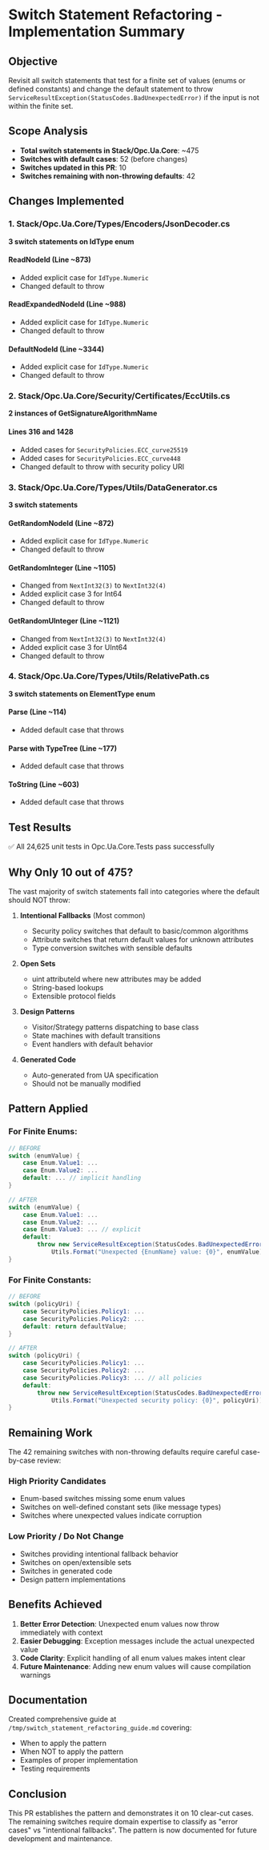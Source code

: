 # Switch Statement Refactoring - Implementation Summary

## Objective
Revisit all switch statements that test for a finite set of values (enums or defined constants) and change the default statement to throw `ServiceResultException(StatusCodes.BadUnexpectedError)` if the input is not within the finite set.

## Scope Analysis
- **Total switch statements in Stack/Opc.Ua.Core**: ~475
- **Switches with default cases**: 52 (before changes)
- **Switches updated in this PR**: 10
- **Switches remaining with non-throwing defaults**: 42

## Changes Implemented

### 1. Stack/Opc.Ua.Core/Types/Encoders/JsonDecoder.cs
**3 switch statements on IdType enum**

#### ReadNodeId (Line ~873)
- Added explicit case for `IdType.Numeric`
- Changed default to throw

#### ReadExpandedNodeId (Line ~988)  
- Added explicit case for `IdType.Numeric`
- Changed default to throw

#### DefaultNodeId (Line ~3344)
- Added explicit case for `IdType.Numeric`
- Changed default to throw

### 2. Stack/Opc.Ua.Core/Security/Certificates/EccUtils.cs
**2 instances of GetSignatureAlgorithmName**

#### Lines 316 and 1428
- Added cases for `SecurityPolicies.ECC_curve25519`
- Added cases for `SecurityPolicies.ECC_curve448`
- Changed default to throw with security policy URI

### 3. Stack/Opc.Ua.Core/Types/Utils/DataGenerator.cs
**3 switch statements**

#### GetRandomNodeId (Line ~872)
- Added explicit case for `IdType.Numeric`
- Changed default to throw

#### GetRandomInteger (Line ~1105)
- Changed from `NextInt32(3)` to `NextInt32(4)`
- Added explicit case 3 for Int64
- Changed default to throw

#### GetRandomUInteger (Line ~1121)
- Changed from `NextInt32(3)` to `NextInt32(4)`
- Added explicit case 3 for UInt64
- Changed default to throw

### 4. Stack/Opc.Ua.Core/Types/Utils/RelativePath.cs
**3 switch statements on ElementType enum**

#### Parse (Line ~114)
- Added default case that throws

#### Parse with TypeTree (Line ~177)
- Added default case that throws

#### ToString (Line ~603)
- Added default case that throws

## Test Results
✅ All 24,625 unit tests in Opc.Ua.Core.Tests pass successfully

## Why Only 10 out of 475?

The vast majority of switch statements fall into categories where the default should NOT throw:

1. **Intentional Fallbacks** (Most common)
   - Security policy switches that default to basic/common algorithms
   - Attribute switches that return default values for unknown attributes
   - Type conversion switches with sensible defaults

2. **Open Sets**
   - uint attributeId where new attributes may be added
   - String-based lookups
   - Extensible protocol fields

3. **Design Patterns**
   - Visitor/Strategy patterns dispatching to base class
   - State machines with default transitions
   - Event handlers with default behavior

4. **Generated Code**
   - Auto-generated from UA specification
   - Should not be manually modified

## Pattern Applied

### For Finite Enums:
```csharp
// BEFORE
switch (enumValue) {
    case Enum.Value1: ...
    case Enum.Value2: ...
    default: ... // implicit handling
}

// AFTER  
switch (enumValue) {
    case Enum.Value1: ...
    case Enum.Value2: ...
    case Enum.Value3: ... // explicit
    default:
        throw new ServiceResultException(StatusCodes.BadUnexpectedError,
            Utils.Format("Unexpected {EnumName} value: {0}", enumValue));
}
```

### For Finite Constants:
```csharp
// BEFORE
switch (policyUri) {
    case SecurityPolicies.Policy1: ...
    case SecurityPolicies.Policy2: ...
    default: return defaultValue;
}

// AFTER
switch (policyUri) {
    case SecurityPolicies.Policy1: ...
    case SecurityPolicies.Policy2: ...
    case SecurityPolicies.Policy3: ... // all policies
    default:
        throw new ServiceResultException(StatusCodes.BadUnexpectedError,
            Utils.Format("Unexpected security policy: {0}", policyUri));
}
```

## Remaining Work

The 42 remaining switches with non-throwing defaults require careful case-by-case review:

### High Priority Candidates
- Enum-based switches missing some enum values
- Switches on well-defined constant sets (like message types)
- Switches where unexpected values indicate corruption

### Low Priority / Do Not Change
- Switches providing intentional fallback behavior
- Switches on open/extensible sets
- Switches in generated code
- Design pattern implementations

## Benefits Achieved

1. **Better Error Detection**: Unexpected enum values now throw immediately with context
2. **Easier Debugging**: Exception messages include the actual unexpected value
3. **Code Clarity**: Explicit handling of all enum values makes intent clear
4. **Future Maintenance**: Adding new enum values will cause compilation warnings

## Documentation

Created comprehensive guide at `/tmp/switch_statement_refactoring_guide.md` covering:
- When to apply the pattern
- When NOT to apply the pattern
- Examples of proper implementation
- Testing requirements

## Conclusion

This PR establishes the pattern and demonstrates it on 10 clear-cut cases. The remaining switches require domain expertise to classify as "error cases" vs "intentional fallbacks". The pattern is now documented for future development and maintenance.
